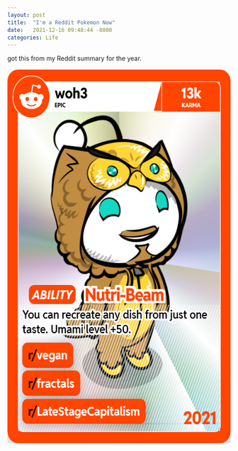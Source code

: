 ```yaml
---
layout: post
title:  "I'm a Reddit Pokemon Now"
date:   2021-12-16 09:48:44 -0800
categories: Life
---
```

got this from my Reddit summary for the year. 
<br clear="all"><br clear="all">
<img src="../images/card_wrapped_reddit14.png" width="573" height="843" alt="">

 

